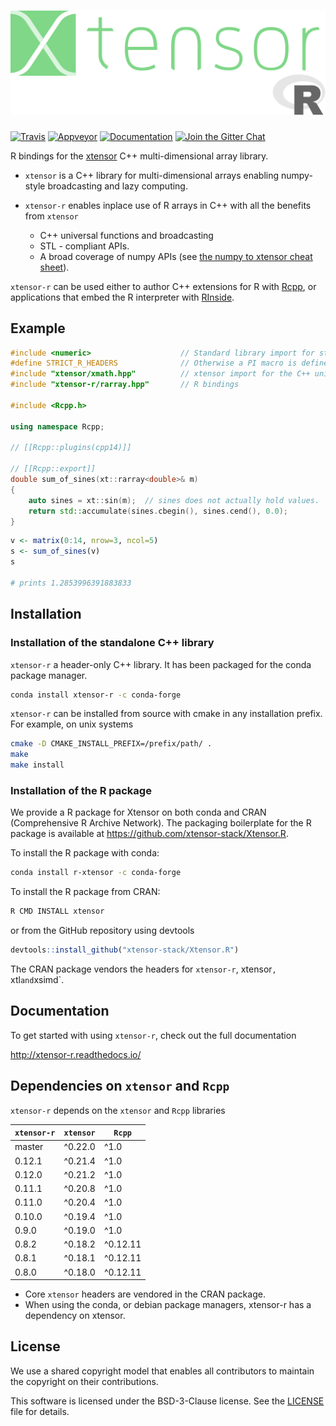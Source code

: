 # ![xtensor-r](docs/source/xtensor-r.svg)

[![Travis](https://travis-ci.org/xtensor-stack/xtensor-r.svg?branch=master)](https://travis-ci.org/xtensor-stack/xtensor-r)
[![Appveyor](https://ci.appveyor.com/api/projects/status/xulke75tfifvnmj6?svg=true)](https://ci.appveyor.com/project/xtensor-stack/xtensor-r)
[![Documentation](http://readthedocs.org/projects/xtensor-r/badge/?version=latest)](https://xtensor-r.readthedocs.io/en/latest/?badge=latest)
[![Join the Gitter Chat](https://badges.gitter.im/Join%20Chat.svg)](https://gitter.im/QuantStack/Lobby?utm_source=badge&utm_medium=badge&utm_campaign=pr-badge&utm_content=badge)

R bindings for the [xtensor](https://github.com/xtensor-stack/xtensor) C++ multi-dimensional array library.

 - `xtensor` is a C++ library for multi-dimensional arrays enabling numpy-style broadcasting and lazy computing.
 - `xtensor-r` enables inplace use of R arrays in C++ with all the benefits from `xtensor`

     - C++ universal functions and broadcasting
     - STL - compliant APIs.
     - A broad coverage of numpy APIs (see [the numpy to xtensor cheat sheet](http://xtensor.readthedocs.io/en/latest/numpy.html)).

`xtensor-r` can be used either to author C++ extensions for R with [Rcpp](https://github.com/RcppCore/Rcpp), or applications that embed the R interpreter with [RInside](https://github.com/eddelbuettel/rinside).

## Example

```cpp
#include <numeric>                    // Standard library import for std::accumulate
#define STRICT_R_HEADERS              // Otherwise a PI macro is defined in R
#include "xtensor/xmath.hpp"          // xtensor import for the C++ universal functions
#include "xtensor-r/rarray.hpp"       // R bindings

#include <Rcpp.h>

using namespace Rcpp;

// [[Rcpp::plugins(cpp14)]]

// [[Rcpp::export]]
double sum_of_sines(xt::rarray<double>& m)
{
    auto sines = xt::sin(m);  // sines does not actually hold values.
    return std::accumulate(sines.cbegin(), sines.cend(), 0.0);
}
```

```R
v <- matrix(0:14, nrow=3, ncol=5)
s <- sum_of_sines(v)
s

# prints 1.2853996391883833
```

## Installation

### Installation of the standalone C++ library

`xtensor-r` a header-only C++ library. It has been packaged for the conda package manager.

```bash
conda install xtensor-r -c conda-forge
```

`xtensor-r` can be installed from source with cmake in any installation prefix. For example, on unix systems

```bash
cmake -D CMAKE_INSTALL_PREFIX=/prefix/path/ .
make
make install
```

### Installation of the R package

We provide a R package for Xtensor on both conda and CRAN (Comprehensive R Archive Network).
The packaging boilerplate for the R package is available at https://github.com/xtensor-stack/Xtensor.R.

To install the R package with conda:

```bash
conda install r-xtensor -c conda-forge
```

To install the R package from CRAN:

```bash
R CMD INSTALL xtensor
```

or from the GitHub repository using devtools

```R
devtools::install_github("xtensor-stack/Xtensor.R")
```

The CRAN package vendors the headers for `xtensor-r`, xtensor`, `xtl` and `xsimd`.

## Documentation

To get started with using `xtensor-r`, check out the full documentation

http://xtensor-r.readthedocs.io/

## Dependencies on `xtensor` and `Rcpp`

`xtensor-r` depends on the `xtensor` and `Rcpp` libraries

| `xtensor-r`  | `xtensor` | `Rcpp`   |
|--------------|-----------|----------|
| master       |  ^0.22.0  | ^1.0     |
| 0.12.1       |  ^0.21.4  | ^1.0     |
| 0.12.0       |  ^0.21.2  | ^1.0     |
| 0.11.1       |  ^0.20.8  | ^1.0     |
| 0.11.0       |  ^0.20.4  | ^1.0     |
| 0.10.0       |  ^0.19.4  | ^1.0     |
| 0.9.0        |  ^0.19.0  | ^1.0     |
| 0.8.2        |  ^0.18.2  | ^0.12.11 |
| 0.8.1        |  ^0.18.1  | ^0.12.11 |
| 0.8.0        |  ^0.18.0  | ^0.12.11 |

 - Core `xtensor` headers are vendored in the CRAN package.
 - When using the conda, or debian package managers, xtensor-r has a dependency on xtensor.

## License

We use a shared copyright model that enables all contributors to maintain the copyright on their contributions.

This software is licensed under the BSD-3-Clause license. See the [LICENSE](LICENSE) file for details.
